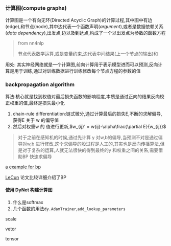 

### 计算图(compute graphs)

计算图是一个有向无环(Directed Acyclic Graph)的计算过程,其中图中有边(edge),和节点(node),其中边代表一个函数声明(*argument*),或者是数据依赖关系(*data dependency*),出发点,边以及到达点,构成了一个以出发点为参数的函数方程

> from nn4nlp 
>
> 节点代表数学运算,或是变量约束,边代表中间结果(上一个节点的输出)和

用处: 其实神经网络就是一个计算图,前向计算用于表示模型进而可以预测,反向计算是用于训练,通过对训练数据进行训练修改每个节点方程的参数的值

### backpropagation algorithm

算法:核心就是找到权值对最后损失函数的影响程度,本质是通过正向的结果反向校正权重的值,最终是损失最小化

1. chain-rule differentiation:链式微分,通过计算最后的损失E,不断的求解偏导,获得E 关于 w 的偏导值
2. 然后对权重w 的 值进行更新,$w_{ij}' = w{ij}-\alpha\frac{\partial E}{w_{ij}}$

> 对于之前在感知机的时候,通过先计算 y 对w,b的偏导,当预测不对是通过偏导对w,b 进行修改,这个求偏导的股过程是人工的,其实也是反向传播算法,但是对于复杂的运算,人就无法很快的得到最终的y 和权重之间的关系,需要借助BP  快速求偏导

[a example for bp](https://mattmazur.com/2015/03/17/a-step-by-step-backpropagation-example/) 

[LeCun](yann.lecun.com/exdb/publis/pdf/lecun-98b.pdf) 论文比较详细介绍了BP

#### 使用 DyNet 构建计算图

1. 什么是softmax
2. 几个函数的用法`dy.AdamTrainer`,`add_lookup_parameters`

scale 

vetor 

tensor

